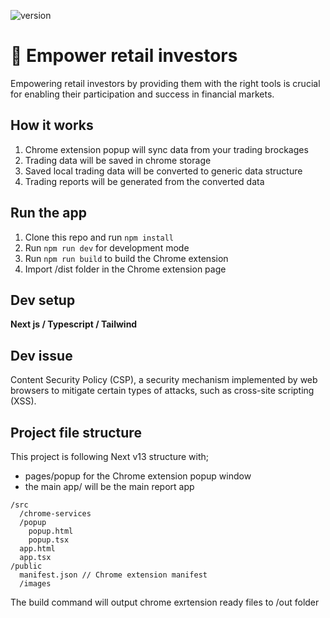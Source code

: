 ![version](https://img.shields.io/badge/version-0.0.1-green.svg)

# 🚀 Empower retail investors
Empowering retail investors by providing them with the right tools is crucial for enabling their participation and success in financial markets.

## How it works
1. Chrome extension popup will sync data from your trading brockages
2. Trading data will be saved in chrome storage
3. Saved local trading data will be converted to generic data structure
4. Trading reports will be generated from the converted data


## Run the app
1. Clone this repo and run `npm install`
2. Run `npm run dev` for development mode
3. Run `npm run build` to build the Chrome extension
4. Import /dist folder in the Chrome extension page

## Dev setup
**Next js / Typescript / Tailwind**


## Dev issue
Content Security Policy (CSP), a security mechanism implemented by web browsers to mitigate certain types of attacks, such as cross-site scripting (XSS).


## Project file structure
This project is following Next v13 structure with;
- pages/popup for the Chrome extension popup window
- the main app/ will be the main report app

```
/src
  /chrome-services
  /popup
    popup.html
    popup.tsx
  app.html
  app.tsx
/public
  manifest.json // Chrome extension manifest
  /images
```

The build command will output chrome exrtension ready files to /out folder
